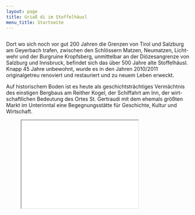 ```yaml
---
layout: page
title: Griaß di im Stoffelhäusl
menu_title: Startseite
---
```

<img class="alignright" src="{{ site.baseurl }}/assets/startseite.jpg" alt="">

Dort wo sich noch vor gut 200 Jah­ren die Gren­zen von Ti­rol und Salz­burg am Geyer­bach tra­fen, zwi­schen den Schlös­sern Mat­zen, Neu­mat­zen, Licht­wehr und der Burg­ruine Kropfs­berg, unmit­tel­bar an der Diözes­an­grenze von Salz­burg und Inns­bruck, be­findet sich das über 500 Jah­re alte Stoffel­häusl. Knapp 45 Jah­re un­bewohnt, wurde es in den Jah­ren 2010/2011 originalgetreu re­no­viert und restauriert und zu neu­em Le­ben erweckt.

Auf his­tori­schem Bo­den ist es heu­te als ge­schichtsträchtiges Ver­mächtnis des einstigen Bergbaus am Reit­her Kogel, der Schiffahrt am Inn, der wirt­schaftli­chen Be­deu­tung des Or­tes St. Gertrau­di mit dem ehe­mals größten Markt im Un­ter­inn­tal ei­ne Begegnungs­stät­te für Ge­schich­te, Kul­tur und Wirt­schaft.

<figure class="full">
  <div class="aspect-ratio-16-9">
    <iframe src="//player.vimeo.com/video/29436147?byline=0&amp;portrait=0&amp;color=ffffff" width="320" height="240"></iframe>
  </div>
</figure>
